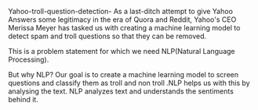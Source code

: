 Yahoo-troll-question-detection-
As a last-ditch attempt to give Yahoo Answers some legitimacy in the era of Quora and Reddit, Yahoo's CEO Merissa Meyer has tasked us with creating a machine learning model to detect spam and troll questions so that they can be removed. 

This is a problem statement for which we need NLP(Natural Language Processing). 

But why NLP? Our goal is to create a machine learning model to screen questions and classify them as troll and non troll .NLP helps us with this by analysing the text. NLP analyzes text and understands the sentiments behind it.
 

 
